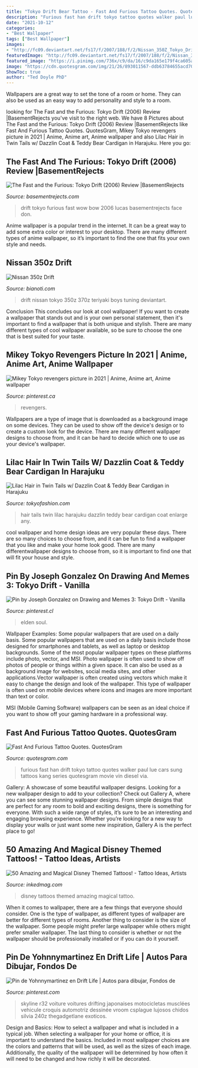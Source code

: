 ```yaml
---
title: "Tokyo Drift Bear Tattoo - Fast And Furious Tattoo Quotes. Quotesgram"
description: "Furious fast han drift tokyo tattoo quotes walker paul lue cars sung tattoos kang series quotesgram movie vin diesel via"
date: "2021-10-12"
categories:
- "Best Wallpaper"
tags: ["Best Wallpaper"]
images:
- "http://fc09.deviantart.net/fs17/f/2007/188/f/2/Nissan_350Z_Tokyo_Drift_by_RicardosanTM.jpg"
featuredImage: "http://fc09.deviantart.net/fs17/f/2007/188/f/2/Nissan_350Z_Tokyo_Drift_by_RicardosanTM.jpg"
featured_image: "https://i.pinimg.com/736x/c9/da/16/c9da165e179f4ca605a357378247bb9a.jpg"
image: "https://cdn.quotesgram.com/img/21/26/893011567-ddb63784655acd7050d585d92a8596c7.jpg"
ShowToc: true
author: "Ted Doyle PhD"
---
```



Wallpapers are a great way to set the tone of a room or home. They can also be used as an easy way to add personality and style to a room.

	

		
looking for The Fast and the Furious: Tokyo Drift (2006) Review |BasementRejects you've visit to the right web. We have 8 Pictures about The Fast and the Furious: Tokyo Drift (2006) Review |BasementRejects like Fast And Furious Tattoo Quotes. QuotesGram, Mikey Tokyo revengers picture in 2021 | Anime, Anime art, Anime wallpaper and also Lilac Hair in Twin Tails w/ Dazzlin Coat &amp; Teddy Bear Cardigan in Harajuku. Here you go:
		
    
## The Fast And The Furious: Tokyo Drift (2006) Review |BasementRejects

<img loading=lazy src="http://basementrejects.com/wp-content/uploads/2013/05/fast-and-the-furious-tokyo-drift-bow-wow-lucas-black.jpg" onerror="this.onerror=null;this.src='https://tse1.mm.bing.net/th?id=OIP.qT9ydfuOcp6gwjWwx15okAHaDn&amp;pid=15.1';" alt="The Fast and the Furious: Tokyo Drift (2006) Review |BasementRejects">

_Source: basementrejects.com_

>drift tokyo furious fast wow bow 2006 lucas basementrejects face don. 

	

Anime wallpaper is a popular trend in the internet. It can be a great way to add some extra color or interest to your desktop. There are many different types of anime wallpaper, so it’s important to find the one that fits your own style and needs.

    
## Nissan 350z Drift

<img loading=lazy src="http://fc09.deviantart.net/fs17/f/2007/188/f/2/Nissan_350Z_Tokyo_Drift_by_RicardosanTM.jpg" onerror="this.onerror=null;this.src='https://tse4.mm.bing.net/th?id=OIP.4-g5UGkr0-Zp4Qe_WDpvSgHaF7&amp;pid=15.1';" alt="Nissan 350z Drift">

_Source: bianoti.com_

>drift nissan tokyo 350z 370z teriyaki boys tuning deviantart. 

	

Conclusion
This concludes our look at cool wallpaper! If you want to create a wallpaper that stands out and is your own personal statement, then it's important to find a wallpaper that is both unique and stylish. There are many different types of cool wallpaper available, so be sure to choose the one that is best suited for your taste.

    
## Mikey Tokyo Revengers Picture In 2021 | Anime, Anime Art, Anime Wallpaper

<img loading=lazy src="https://i.pinimg.com/736x/22/0e/1e/220e1eab0ba2ca24920f85ea4766534a.jpg" onerror="this.onerror=null;this.src='https://tse1.mm.bing.net/th?id=OIP.LB46W7ePpnr3EMFWVoa3dQHaIf&amp;pid=15.1';" alt="Mikey Tokyo revengers picture in 2021 | Anime, Anime art, Anime wallpaper">

_Source: pinterest.ca_

>revengers. 

	

Wallpapers are a type of image that is downloaded as a background image on some devices. They can be used to show off the device's design or to create a custom look for the device. There are many different wallpaper designs to choose from, and it can be hard to decide which one to use as your device's wallpaper.

    
## Lilac Hair In Twin Tails W/ Dazzlin Coat &amp; Teddy Bear Cardigan In Harajuku

<img loading=lazy src="http://tokyofashion.com/wp-content/uploads/2014/02/TK-2014-01-18-016-004-Harajuku.jpg" onerror="this.onerror=null;this.src='https://tse1.mm.bing.net/th?id=OIP.kFxvhHnundCOrnBbLNfvDAHaLH&amp;pid=15.1';" alt="Lilac Hair in Twin Tails w/ Dazzlin Coat &amp; Teddy Bear Cardigan in Harajuku">

_Source: tokyofashion.com_

>hair tails twin lilac harajuku dazzlin teddy bear cardigan coat enlarge any. 

	

cool wallpaper and home design ideas are very popular these days. There are so many choices to choose from, and it can be fun to find a wallpaper that you like and make your home look good. There are many differentwallpaper designs to choose from, so it is important to find one that will fit your house and style.

    
## Pin By Joseph Gonzalez On Drawing And Memes 3: Tokyo Drift - Vanilla

<img loading=lazy src="https://i.pinimg.com/originals/58/4d/13/584d13091eae3262b9b3e904abc89628.jpg" onerror="this.onerror=null;this.src='https://tse4.mm.bing.net/th?id=OIP.Px0SHPauxQswbP43U-8tiQHaI4&amp;pid=15.1';" alt="Pin by Joseph Gonzalez on Drawing and Memes 3: Tokyo Drift - Vanilla">

_Source: pinterest.cl_

>elden soul. 

	

Wallpaper Examples: Some popular wallpapers that are used on a daily basis.
Some popular wallpapers that are used on a daily basis include those designed for smartphones and tablets, as well as laptop or desktop backgrounds. Some of the most popular wallpaper types on these platforms include photo, vector, and MSI. 
Photo wallpaper is often used to show off photos of people or things within a given space. It can also be used as a background image for websites, social media sites, and other applications.Vector wallpaper is often created using vectors which make it easy to change the design and look of the wallpaper. This type of wallpaper is often used on mobile devices where icons and images are more important than text or color. 

MSI (Mobile Gaming Software) wallpapers can be seen as an ideal choice if you want to show off your gaming hardware in a professional way.

    
## Fast And Furious Tattoo Quotes. QuotesGram

<img loading=lazy src="https://cdn.quotesgram.com/img/21/26/893011567-ddb63784655acd7050d585d92a8596c7.jpg" onerror="this.onerror=null;this.src='https://tse4.mm.bing.net/th?id=OIP.gmAxsLL9exbmagYjonkbdgHaFj&amp;pid=15.1';" alt="Fast And Furious Tattoo Quotes. QuotesGram">

_Source: quotesgram.com_

>furious fast han drift tokyo tattoo quotes walker paul lue cars sung tattoos kang series quotesgram movie vin diesel via. 

	

Gallery: A showcase of some beautiful wallpaper designs.
Looking for a new wallpaper design to add to your collection? Check out Gallery A, where you can see some stunning wallpaper designs. From simple designs that are perfect for any room to bold and exciting designs, there is something for everyone. With such a wide range of styles, it’s sure to be an interesting and engaging browsing experience. Whether you’re looking for a new way to display your walls or just want some new inspiration, Gallery A is the perfect place to go!





	
	
    
## 50 Amazing And Magical Disney Themed Tattoos! - Tattoo Ideas, Artists

<img loading=lazy src="https://www.inkedmag.com/.image/t_share/MTU5ODE0MTQwNzI1MDQ0NzA1/disney-tats.jpg" onerror="this.onerror=null;this.src='https://tse3.mm.bing.net/th?id=OIP.PoNPVKpRz4T2MSgJ5KoWXgHaD4&amp;pid=15.1';" alt="50 Amazing and Magical Disney Themed Tattoos! - Tattoo Ideas, Artists">

_Source: inkedmag.com_

>disney tattoos themed amazing magical tattoo. 

	

When it comes to wallpaper, there are a few things that everyone should consider. One is the type of wallpaper, as different types of wallpaper are better for different types of rooms. Another thing to consider is the size of the wallpaper. Some people might prefer large wallpaper while others might prefer smaller wallpaper. The last thing to consider is whether or not the wallpaper should be professionally installed or if you can do it yourself.

    
## Pin De Yohnnymartinez En Drift Life | Autos Para Dibujar, Fondos De

<img loading=lazy src="https://i.pinimg.com/736x/c9/da/16/c9da165e179f4ca605a357378247bb9a.jpg" onerror="this.onerror=null;this.src='https://tse3.mm.bing.net/th?id=OIP.lgcQIE3Z1nCyQSz60aVzSQHaNK&amp;pid=15.1';" alt="Pin de Yohnnymartinez en Drift Life | Autos para dibujar, Fondos de">

_Source: pinterest.com_

>skyline r32 voiture voitures drifting japonaises motocicletas musclées vehicule croquis automotriz dessinée vroom csplague lujosos chidos silvia 240z thegadgetlane exoticos. 

	

Design and Basics: How to select a wallpaper and what is included in a typical job.
When selecting a wallpaper for your home or office, it is important to understand the basics. Included in most wallpaper choices are the colors and patterns that will be used, as well as the sizes of each image. Additionally, the quality of the wallpaper will be determined by how often it will need to be changed and how richly it will be decorated.

